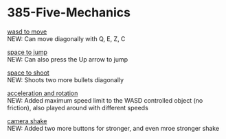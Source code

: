 # 385-Five-Mechanics

[wasd to move](https://awesomeedl.github.io/385-Projects/Five-mechanics/wasd)  
NEW: Can move diagonally with Q, E, Z, C  

[space to jump](https://awesomeedl.github.io/385-Projects/Five-mechanics/Space-to-jump)  
NEW: Can also press the Up arrow to jump  

[space to shoot](https://awesomeedl.github.io/385-Projects/Five-mechanics/Space-to-shoot)  
NEW: Shoots two more bullets diagonally  

[acceleration and rotation](https://awesomeedl.github.io/385-Projects/Five-mechanics/accelerate-rotate)  
NEW: Added maximum speed limit to the WASD controlled object (no friction), also played around with different speeds

[camera shake](https://awesomeedl.github.io/385-Projects/Five-mechanics/camera-shake)  
NEW: Added two more buttons for stronger, and even mroe stronger shake
